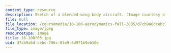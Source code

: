 ```yaml
---
content_type: resource
description: Sketch of a blended-wing-body aircraft. (Image courtesy of NASA.)
file: null
file_location: /coursemedia/16-100-aerodynamics-fall-2005/d7cb9a6dcebc796c85e96d971b9eb10e_16-100f05.jpg
file_type: image/jpeg
resourcetype: Image
title: 16-100f05.jpg
uid: d7cb9a6d-cebc-796c-85e9-6d971b9eb10e
---
```

